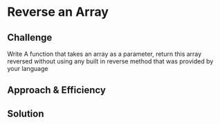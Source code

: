 # Reverse an Array

<!-- Short summary or background information -->

## Challenge

<!-- Description of the challenge -->

Write A function that takes an array as a parameter, return this array reversed without using any built in reverse method that was provided by your language

## Approach & Efficiency

<!-- What approach did you take? Why? What is the Big O space/time for this approach? -->

## Solution

<!-- Embedded whiteboard image -->
